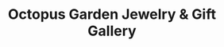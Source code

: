 ---
title: "Octopus Garden Jewelry & Gift Gallery"
url: /hoodsport/octopus-garden-jewelry-und-gift-gallery/
shop: Schmuck
---